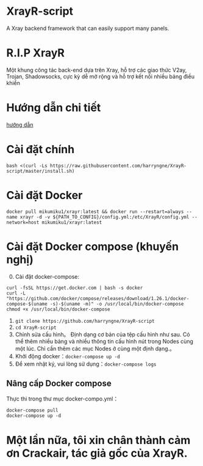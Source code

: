 # XrayR-script
A Xray backend framework that can easily support many panels.

# R.I.P XrayR

Một khung công tác back-end dựa trên Xray, hỗ trợ các giao thức V2ay, Trojan, Shadowsocks, cực kỳ dễ mở rộng và hỗ trợ kết nối nhiều bảng điều khiển

# Hướng dẫn chi tiết

[hướng dẫn](https://crackair.gitbook.io/xrayr-project/)

# Cài đặt chính

```
bash <(curl -Ls https://raw.githubusercontent.com/harryngne/XrayR-script/master/install.sh)
```

# Cài đặt Docker
```
docker pull mikumiku1/xrayr:latest && docker run --restart=always --name xrayr -d -v ${PATH_TO_CONFIG}/config.yml:/etc/XrayR/config.yml --network=host mikumiku1/xrayr:latest
```
# Cài đặt Docker compose (khuyến nghị)
0. Cài đặt docker-compose: 
```
curl -fsSL https://get.docker.com | bash -s docker
curl -L "https://github.com/docker/compose/releases/download/1.26.1/docker-compose-$(uname -s)-$(uname -m)" -o /usr/local/bin/docker-compose
chmod +x /usr/local/bin/docker-compose
```

1. `git clone https://github.com/harryngne/XrayR-script`
2. `cd XrayR-script`
3. Chỉnh sửa cấu hình。
Định dạng cơ bản của tệp cấu hình như sau. Có thể thêm nhiều bảng và nhiều thông tin cấu hình nút trong Nodes cùng một lúc. Chỉ cần thêm các mục Nodes ở cùng một định dạng.。
4. Khởi động docker：`docker-compose up -d`
5. Để xem nhật ký, vui lòng sử dụng：`docker-compose logs`

## Nâng cấp Docker compose
Thực thi trong thư mục docker-compo.yml：
```
docker-compose pull
docker-compose up -d
```

# Một lần nữa, tôi xin chân thành cảm ơn Crackair, tác giả gốc của XrayR.
